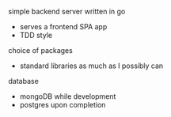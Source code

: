 simple backend server written in go

- serves a frontend SPA app
- TDD style

choice of packages
- standard libraries as much as I possibly can

database
- mongoDB while development
- postgres upon completion
